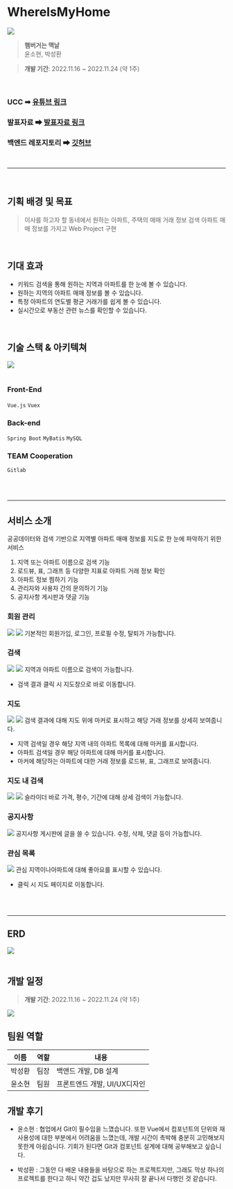# WhereIsMyHome
<img src = "./docs/image/main.png">

> __햄버거는 맥날__  
윤소현, 박성환 

> __개발 기간__: 2022.11.16 ~ 2022.11.24 (약 1주) 

<br>

### UCC ➡ [유튜브 링크](https://youtu.be/1zM4mftnxjI)
### 발표자료 ➡ [발표자료 링크](/docs/WhereIsMyHome_Presentation.pdf)
### 백엔드 레포지토리 ➡ [깃허브](https://github.com/sohyeonyun/whereismyhome-backend)

<br>

--- 

<br>

## 기획 배경 및 목표
> 이사를 하고자 할 동네에서 원하는 아파트, 주택의 매매 거래 정보 검색
> 아파트 매매 정보를 가지고 Web Project 구현
<br>

## 기대 효과
- 키워드 검색을 통해 원하는 지역과 아파트를 한 눈에 볼 수 있습니다.
- 원하는 지역의 아파트 매매 정보를 볼 수 있습니다.
- 특정 아파트의 연도별 평균 거래가를 쉽게 볼 수 있습니다.
- 실시간으로 부동산 관련 뉴스를 확인할 수 있습니다.
 
<br> 

## 기술 스택 & 아키텍쳐
<img src = "./docs/image/architecture.png">
<br>
<br>

### Front-End
 `Vue.js`
 `Vuex`

### Back-end
 `Spring Boot`
 `MyBatis`
 `MySQL`
 
### TEAM Cooperation
 `Gitlab`

 <br/>
 <br/> 

--- 

## 서비스 소개 
공공데이터와 검색 기반으로 지역별 아파트 매매 정보를 지도로 한 눈에 파악하기 위한 서비스
1. 지역 또는 아파트 이름으로 검색 기능
2. 로드뷰, 표, 그래프 등 다양한 지표로 아파트 거래 정보 확인
3. 아파트 정보 찜하기 기능
4. 관리자와 사용자 간의 문의하기 기능
5. 공지사항 게시판과 댓글 기능

### 회원 관리
<img src = "./docs/image/login.png">
<img src = "./docs/image/mypage.png">
기본적인 회원가입, 로그인, 프로필 수정, 탈퇴가 가능합니다.

### 검색
<img src = "./docs/image/main.png">
<img src = "./docs/image/search.png">
지역과 아파트 이름으로 검색이 가능합니다.

- 검색 결과 클릭 시 지도창으로 바로 이동합니다.

### 지도
<img src = "./docs/image/map2.png">
<img src = "./docs/image/map3.png">
검색 결과에 대해 지도 위에 마커로 표시하고 해당 거래 정보를 상세히 보여줍니다.

- 지역 검색일 경우 해당 지역 내의 아파트 목록에 대해 마커를 표시합니다.
- 아파트 검색일 경우 해당 아파트에 대해 마커를 표시합니다.
- 마커에 해당하는 아파트에 대한 거래 정보를 로드뷰, 표, 그래프로 보여줍니다.

### 지도 내 검색
<img src = "./docs/image/map.png">
<img src = "./docs/image/map3.png">
슬라이더 바로 가격, 평수, 기간에 대해 상세 검색이 가능합니다.

### 공지사항
<img src = "./docs/image/notice.png">
공지사항 게시판에 글을 쓸 수 있습니다. 
수정, 삭제, 댓글 등이 가능합니다.


### 관심 목록
<img src = "./docs/image/heart.png">
관심 지역이나아파트에 대해 좋아요를 표시할 수 있습니다.

- 클릭 시 지도 페이지로 이동합니다.

<br/> 
<br/> 

--- 

## ERD
<img src = "./docs/image/ERD.png">
<br/> 
<br/> 

## 개발 일정
> __개발 기간__: 2022.11.16 ~ 2022.11.24 (약 1주)
<img src = "./docs/image/schedule.png">
<br>

## 팀원 역할   
| 이름   | 역할 | 내용                        |
| ------ | ---- | --------------------------- |
| 박성환 | 팀장 | 백앤드 개발, DB 설계 |
| 윤소현 | 팀원 | 프론트엔드 개발, UI/UX디자인 |

## 개발 후기
- 윤소현 : 협업에서 Git이 필수임을 느꼈습니다. 또한 Vue에서 컴포넌트의 단위와 재사용성에 대한 부분에서 어려움을 느꼈는데, 개발 시간이 촉박해 충분히 고민해보지 못한게 아쉽습니다. 기회가 된다면 Git과 컴포넌트 설계에 대해 공부해보고 싶습니다.

- 박성환 : 그동안 다 배운 내용들을 바탕으로 하는 프로젝트지만, 그래도 막상 하나의 프로젝트를 한다고 하니 약간 겁도 났지만 무사히 잘 끝나서 다행인 것 같습니다.

<br/> 
